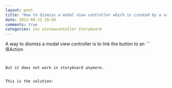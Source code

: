 ```yaml
---
layout: post
title: "How to dismiss a modal view controller which is created by a segue in storyboard?"
date: 2012-08-12 19:50
comments: true
categories: ios uiviewcontoller storyboard
---
```


A way to dismiss a modal view controller is to link the button to an ```
IBAction
``` like this:


But it does not work in storyboard anymore.


This is the solution:

